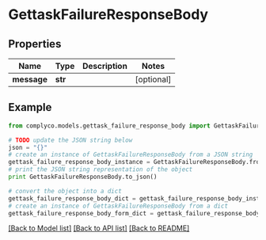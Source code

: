 # GettaskFailureResponseBody


## Properties

Name | Type | Description | Notes
------------ | ------------- | ------------- | -------------
**message** | **str** |  | [optional] 

## Example

```python
from complyco.models.gettask_failure_response_body import GettaskFailureResponseBody

# TODO update the JSON string below
json = "{}"
# create an instance of GettaskFailureResponseBody from a JSON string
gettask_failure_response_body_instance = GettaskFailureResponseBody.from_json(json)
# print the JSON string representation of the object
print GettaskFailureResponseBody.to_json()

# convert the object into a dict
gettask_failure_response_body_dict = gettask_failure_response_body_instance.to_dict()
# create an instance of GettaskFailureResponseBody from a dict
gettask_failure_response_body_form_dict = gettask_failure_response_body.from_dict(gettask_failure_response_body_dict)
```
[[Back to Model list]](../README.md#documentation-for-models) [[Back to API list]](../README.md#documentation-for-api-endpoints) [[Back to README]](../README.md)


